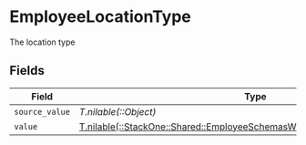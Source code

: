 # EmployeeLocationType

The location type


## Fields

| Field                                                                                                                                              | Type                                                                                                                                               | Required                                                                                                                                           | Description                                                                                                                                        |
| -------------------------------------------------------------------------------------------------------------------------------------------------- | -------------------------------------------------------------------------------------------------------------------------------------------------- | -------------------------------------------------------------------------------------------------------------------------------------------------- | -------------------------------------------------------------------------------------------------------------------------------------------------- |
| `source_value`                                                                                                                                     | *T.nilable(::Object)*                                                                                                                              | :heavy_minus_sign:                                                                                                                                 | N/A                                                                                                                                                |
| `value`                                                                                                                                            | [T.nilable(::StackOne::Shared::EmployeeSchemasWorkLocationLocationTypeValue)](../../models/shared/employeeschemasworklocationlocationtypevalue.md) | :heavy_minus_sign:                                                                                                                                 | N/A                                                                                                                                                |